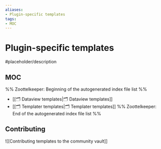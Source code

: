 ```yaml
---
aliases:
- Plugin-specific templates
tags: 
- MOC
---
```


# Plugin-specific templates

#placeholder/description 

## MOC

%% Zoottelkeeper: Beginning of the autogenerated index file list  %%
-  [[🗂️ Dataview templates|🗂️ Dataview templates]]
-  [[🗂️ Templater templates|🗂️ Templater templates]]
%% Zoottelkeeper: End of the autogenerated index file list  %%

## Contributing

![[Contributing templates to the community vault]]